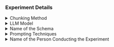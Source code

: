 ### Experiment Details

<details>
<summary>Chunking Method</summary>
Using RAG<br>
Summerizing the text file with GPT-4 using prompts<br>
Other
</details>

<details>
<summary>LLM Model</summary>
GPT-4<br>
LLMA-2<br>
Other
</details>

<details>
<summary>Name of the Schema</summary>
Enslaved.org<br>
Wikibase
</details>

<details>
<summary>Prompting Techniques</summary>
Using modules one by one<br>
Using all the relations alltogether<br>
Other
</details>

<details>
<summary>Name of the Person Conducting the Experiment</summary>
[Enter name]
</details>
